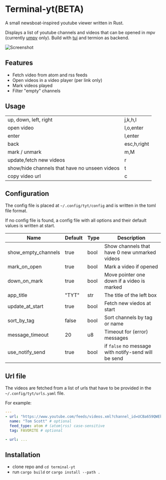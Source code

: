 # Terminal-yt(BETA)

A small newsboat-inspired youtube viewer written in Rust.

Displays a list of youtube channels and videos that can be opened in mpv (currently [umpv](https://raw.githubusercontent.com/mpv-player/mpv/master/TOOLS/umpv) only).
Build with [tui](https://github.com/fdehau/tui-rs) and termion as backend.

![Screenshot](https://user-images.githubusercontent.com/32407/103141308-a290dd00-46c0-11eb-877a-fff1ad4f3b32.jpg)

## Features

- Fetch video from atom and rss feeds
- Open videos in a video player (per link only)
- Mark videos played
- Filter "empty" channels


## Usage

|                                               |             |
|-----------------------------------------------|-------------|
| up, down, left, right                         | j,k,h,l     |
| open video                                    | l,o,enter   |
| enter                                         | l,enter     |
| back                                          | esc,h,right |
| mark / unmark                                 | m,M         |
| update,fetch new videos                       | r           |
| show/hide channels that have no unseen videos | t           |
| copy video url                                | c           |


## Configuration

The config file is placed at ` ~/.config/tyt/config ` and is written in the toml file format.

If no config file is found, a config file with all options and their default values is written at start.

| Name                | Default | Type | Description                                         |
|---------------------|---------|------|-----------------------------------------------------|
| show_empty_channels | true    | bool | Show channels that have 0 new unmarked videos       |
| mark_on_open        | true    | bool | Mark a video if opened                              |
| down_on_mark        | true    | bool | Move pointer one down if a video is marked          |
| app_title           | "TYT"   | str  | The title of the left box                           |
| update_at_start     | true    | bool | Fetch new viedos at start                           |
| sort_by_tag         | false   | bool | Sort channels by tag or name                        |
| message_timeout     | 20      | u8   | Timeout for (error) messages                        |
| use_notify_send     | true    | bool | if `false` no message with notify-send will be send |

## Url file

The videos are fetched from a list of urls that have to be provided in the ` ~/.config/tyt/urls.yaml ` file.

For example:

``` yaml
---
- url: "https://www.youtube.com/feeds/videos.xml?channel_id=UCBa659QWEk1AI4Tg--mrJ2A" # feed url
  name: "Tom Scott" # optional
  feed_type: atom # (atom|rss) case-sensitive
  tag: FAVORITE # optional

- url: ...
```


## Installation

- clone repo and `cd terminal-yt`
- run `cargo build` or `cargo install --path .`
